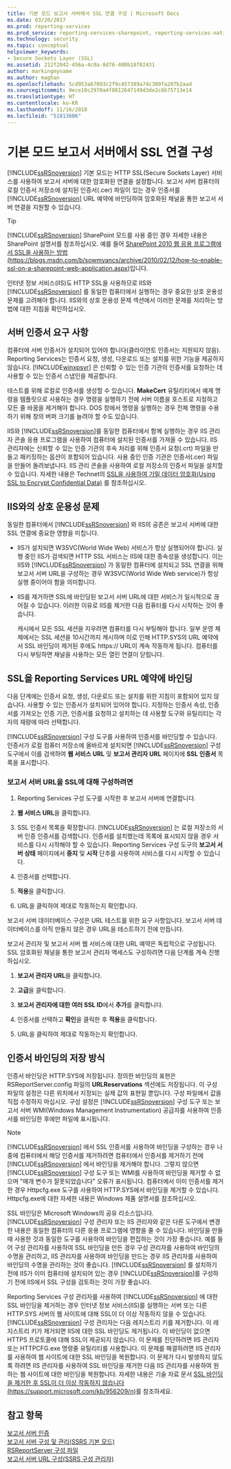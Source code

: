 ```yaml
---
title: 기본 모드 보고서 서버에서 SSL 연결 구성 | Microsoft Docs
ms.date: 03/20/2017
ms.prod: reporting-services
ms.prod_service: reporting-services-sharepoint, reporting-services-native
ms.technology: security
ms.topic: conceptual
helpviewer_keywords:
- Secure Sockets Layer (SSL)
ms.assetid: 212f2042-456a-4c0a-8d76-480b18f02431
author: markingmyname
ms.author: maghan
ms.openlocfilehash: 5cd953a67893c2f9c457389a74c309fa207b2aad
ms.sourcegitcommit: 9ece10c2970a4f0812647149d3de2c6b75713e14
ms.translationtype: HT
ms.contentlocale: ko-KR
ms.lasthandoff: 11/16/2018
ms.locfileid: "51813606"
---
```

# <a name="configure-ssl-connections-on-a-native-mode-report-server"></a>기본 모드 보고서 서버에서 SSL 연결 구성
  [!INCLUDE[ssRSnoversion](../../includes/ssrsnoversion-md.md)] 기본 모드는 HTTP SSL(Secure Sockets Layer) 서비스를 사용하여 보고서 서버에 대한 암호화된 연결을 설정합니다. 보고서 서버 컴퓨터의 로컬 인증서 저장소에 설치된 인증서(.cer) 파일이 있는 경우 인증서를 [!INCLUDE[ssRSnoversion](../../includes/ssrsnoversion-md.md)] URL 예약에 바인딩하여 암호화된 채널을 통한 보고서 서버 연결을 지원할 수 있습니다.  
  
> [!TIP]  
>  [!INCLUDE[ssRSnoversion](../../includes/ssrsnoversion-md.md)] SharePoint 모드를 사용 중인 경우 자세한 내용은 SharePoint 설명서를 참조하십시오. 예를 들어 [SharePoint 2010 웹 응용 프로그램에서 SSL을 사용하는 방법(https://blogs.msdn.com/b/sowmyancs/archive/2010/02/12/how-to-enable-ssl-on-a-sharepoint-web-application.aspx)](https://blogs.msdn.com/b/sowmyancs/archive/2010/02/12/how-to-enable-ssl-on-a-sharepoint-web-application.aspx)입니다.  
  
 인터넷 정보 서비스(IIS)도 HTTP SSL을 사용하므로 IIS와 [!INCLUDE[ssRSnoversion](../../includes/ssrsnoversion-md.md)] 를 동일한 컴퓨터에서 실행하는 경우 중요한 상호 운용성 문제를 고려해야 합니다. IIS와의 상호 운용성 문제 섹션에서 이러한 문제를 처리하는 방법에 대한 지침을 확인하십시오.  
  
## <a name="server-certificate-requirements"></a>서버 인증서 요구 사항  
 컴퓨터에 서버 인증서가 설치되어 있어야 합니다(클라이언트 인증서는 지원되지 않음). Reporting Services는 인증서 요청, 생성, 다운로드 또는 설치를 위한 기능을 제공하지 않습니다. [!INCLUDE[winxpsvr](../../includes/winxpsvr-md.md)] 은 신뢰할 수 있는 인증 기관의 인증서를 요청하는 데 사용할 수 있는 인증서 스냅인을 제공합니다.  
  
 테스트를 위해 로컬로 인증서를 생성할 수 있습니다. **MakeCert** 유틸리티에서 예제 명령을 템플릿으로 사용하는 경우 명령을 실행하기 전에 서버 이름을 호스트로 지정하고 모든 줄 바꿈을 제거해야 합니다. DOS 창에서 명령을 실행하는 경우 전체 명령을 수용하기 위해 창의 버퍼 크기를 늘려야 할 수도 있습니다.  
  
 IIS와 [!INCLUDE[ssRSnoversion](../../includes/ssrsnoversion-md.md)]를 동일한 컴퓨터에서 함께 실행하는 경우 IIS 관리자 콘솔 응용 프로그램을 사용하여 컴퓨터에 설치된 인증서를 가져올 수 있습니다. IIS 관리자에는 신뢰할 수 있는 인증 기관의 후속 처리를 위해 인증서 요청(.crt) 파일을 만들고 패키징하는 옵션이 포함되어 있습니다. 사용 중인 인증 기관은 인증서(.cer) 파일을 만들어 돌려보냅니다. IIS 관리 콘솔을 사용하여 로컬 저장소의 인증서 파일을 설치할 수 있습니다. 자세한 내용은 Technet의 [SSL을 사용하여 기밀 데이터 암호화(Using SSL to Encrypt Confidential Data)](https://go.microsoft.com/fwlink/?LinkId=71123) 를 참조하십시오.  
  
## <a name="interoperability-issues-with-iis"></a>IIS와의 상호 운용성 문제  
 동일한 컴퓨터에서 [!INCLUDE[ssRSnoversion](../../includes/ssrsnoversion-md.md)] 와 IIS의 공존은 보고서 서버에 대한 SSL 연결에 중요한 영향을 미칩니다.  
  
-   IIS가 설치되면 W3SVC(World Wide Web) 서비스가 항상 실행되어야 합니다. 실행 중인 IIS가 검색되면 HTTP SSL 서비스는 IIS에 대한 종속성을 생성합니다. 이는 IIS와 [!INCLUDE[ssRSnoversion](../../includes/ssrsnoversion-md.md)] 가 동일한 컴퓨터에 설치되고 SSL 연결을 위해 보고서 서버 URL을 구성하는 경우 W3SVC(World Wide Web service)가 항상 실행 중이어야 함을 의미합니다.  
  
-   IIS를 제거하면 SSL에 바인딩된 보고서 서버 URL에 대한 서비스가 일시적으로 끊어질 수 있습니다. 이러한 이유로 IIS를 제거한 다음 컴퓨터를 다시 시작하는 것이 좋습니다.  
  
     캐시에서 모든 SSL 세션을 지우려면 컴퓨터를 다시 부팅해야 합니다. 일부 운영 체제에서는 SSL 세션을 10시간까지 캐시하며 이로 인해 HTTP.SYS의 URL 예약에서 SSL 바인딩이 제거된 후에도 https:// URL이 계속 작동하게 됩니다. 컴퓨터를 다시 부팅하면 채널을 사용하는 모든 열린 연결이 닫힙니다.  
  
## <a name="bind-ssl-to-a-reporting-services-url-reservation"></a>SSL을 Reporting Services URL 예약에 바인딩  
 다음 단계에는 인증서 요청, 생성, 다운로드 또는 설치를 위한 지침이 포함되어 있지 않습니다. 사용할 수 있는 인증서가 설치되어 있어야 합니다. 지정하는 인증서 속성, 인증서를 가져오는 인증 기관, 인증서를 요청하고 설치하는 데 사용할 도구와 유틸리티는 각자의 재량에 따라 선택합니다.  
  
 [!INCLUDE[ssRSnoversion](../../includes/ssrsnoversion-md.md)] 구성 도구를 사용하여 인증서를 바인딩할 수 있습니다. 인증서가 로컬 컴퓨터 저장소에 올바르게 설치되면 [!INCLUDE[ssRSnoversion](../../includes/ssrsnoversion-md.md)] 구성 도구에서 이를 검색하여 **웹 서비스 URL** 및 **보고서 관리자 URL** 페이지에 **SSL 인증서** 목록을 표시합니다.  
  
### <a name="to-configure-a-report-server-url-for-ssl"></a>보고서 서버 URL을 SSL에 대해 구성하려면  
  
1.  Reporting Services 구성 도구를 시작한 후 보고서 서버에 연결합니다.  
  
2.  **웹 서비스 URL**을 클릭합니다.  
  
3.  SSL 인증서 목록을 확장합니다. [!INCLUDE[ssRSnoversion](../../includes/ssrsnoversion-md.md)] 는 로컬 저장소의 서버 인증 인증서를 검색합니다. 인증서를 설치했는데 목록에 표시되지 않을 경우 서비스를 다시 시작해야 할 수 있습니다. Reporting Services 구성 도구의 **보고서 서버 상태** 페이지에서 **중지** 및 **시작** 단추를 사용하여 서비스를 다시 시작할 수 있습니다.  
  
4.  인증서를 선택합니다.  
  
5.  **적용**을 클릭합니다.  
  
6.  URL을 클릭하여 제대로 작동하는지 확인합니다.  
  
 보고서 서버 데이터베이스 구성은 URL 테스트를 위한 요구 사항입니다. 보고서 서버 데이터베이스를 아직 만들지 않은 경우 URL을 테스트하기 전에 만듭니다.  
  
 보고서 관리자 및 보고서 서버 웹 서비스에 대한 URL 예약은 독립적으로 구성됩니다. SSL 암호화된 채널을 통한 보고서 관리자 액세스도 구성하려면 다음 단계를 계속 진행하십시오.  
  
1.  **보고서 관리자 URL**을 클릭합니다.  
  
2.  **고급**을 클릭합니다.  
  
3.  **보고서 관리자에 대한 여러 SSL ID**에서 **추가**를 클릭합니다.  
  
4.  인증서를 선택하고 **확인**을 클릭한 후 **적용**을 클릭합니다.  
  
5.  URL을 클릭하여 제대로 작동하는지 확인합니다.  
  
## <a name="how-certificate-bindings-are-stored"></a>인증서 바인딩의 저장 방식  
 인증서 바인딩은 HTTP.SYS에 저장됩니다. 정의한 바인딩의 표현은 RSReportServer.config 파일의 **URLReservations** 섹션에도 저장됩니다. 이 구성 파일의 설정은 다른 위치에서 지정되는 실제 값의 표현일 뿐입니다. 구성 파일에서 값을 직접 수정하지 마십시오. 구성 설정은 [!INCLUDE[ssRSnoversion](../../includes/ssrsnoversion-md.md)] 구성 도구 또는 보고서 서버 WMI(Windows Management Instrumentation) 공급자를 사용하여 인증서를 바인딩한 후에만 파일에 표시됩니다.  
  
> [!NOTE]  
>  [!INCLUDE[ssRSnoversion](../../includes/ssrsnoversion-md.md)] 에서 SSL 인증서를 사용하여 바인딩을 구성하는 경우 나중에 컴퓨터에서 해당 인증서를 제거하려면 컴퓨터에서 인증서를 제거하기 전에 [!INCLUDE[ssRSnoversion](../../includes/ssrsnoversion-md.md)] 에서 바인딩을 제거해야 합니다. 그렇지 않으면 [!INCLUDE[ssRSnoversion](../../includes/ssrsnoversion-md.md)] 구성 도구 또는 WMI를 사용하여 바인딩을 제거할 수 없으며 "매개 변수가 잘못되었습니다" 오류가 표시됩니다. 컴퓨터에서 이미 인증서를 제거한 경우 Httpcfg.exe 도구를 사용하여 HTTP.SYS에서 바인딩을 제거할 수 있습니다. Httpcfg.exe에 대한 자세한 내용은 Windows 제품 설명서를 참조하십시오.  
  
 SSL 바인딩은 Microsoft Windows의 공유 리소스입니다. [!INCLUDE[ssRSnoversion](../../includes/ssrsnoversion-md.md)] 구성 관리자 또는 IIS 관리자와 같은 다른 도구에서 변경한 내용은 동일한 컴퓨터의 다른 응용 프로그램에 영향을 줄 수 있습니다. 바인딩을 만들 때 사용한 것과 동일한 도구를 사용하여 바인딩을 편집하는 것이 가장 좋습니다.  예를 들어 구성 관리자를 사용하여 SSL 바인딩을 만든 경우 구성 관리자를 사용하여 바인딩의 수명을 관리하고, IIS 관리자를 사용하여 바인딩을 만드는 경우 IIS 관리자를 사용하여 바인딩의 수명을 관리하는 것이 좋습니다. [!INCLUDE[ssRSnoversion](../../includes/ssrsnoversion-md.md)] 를 설치하기 전에 IIS가 이미 컴퓨터에 설치되어 있는 경우 [!INCLUDE[ssRSnoversion](../../includes/ssrsnoversion-md.md)]를 구성하기 전에 IIS에서 SSL 구성을 검토하는 것이 가장 좋습니다.  
  
 Reporting Services 구성 관리자를 사용하여 [!INCLUDE[ssRSnoversion](../../includes/ssrsnoversion-md.md)] 에 대한 SSL 바인딩을 제거하는 경우 인터넷 정보 서비스(IIS)를 실행하는 서버 또는 다른 HTTP.SYS 서버의 웹 사이트에 대해 SSL이 더 이상 작동하지 않을 수 있습니다. [!INCLUDE[ssRSnoversion](../../includes/ssrsnoversion-md.md)] 구성 관리자는 다음 레지스트리 키를 제거합니다. 이 레지스트리 키가 제거되면 IIS에 대한 SSL 바인딩도 제거됩니다. 이 바인딩이 없으면 HTTPS 프로토콜에 대해 SSL이 제공되지 않습니다. 이 문제를 진단하려면 IIS 관리자 또는 HTTPCFG.exe 명령줄 유틸리티를 사용합니다. 이 문제를 해결하려면 IIS 관리자를 사용하여 웹 사이트에 대한 SSL 바인딩을 복원합니다. 이 문제가 다시 발생하지 않도록 하려면 IIS 관리자를 사용하여 SSL 바인딩을 제거한 다음 IIS 관리자를 사용하여 원하는 웹 사이트에 대한 바인딩을 복원합니다. 자세한 내용은 기술 자료 문서 [SSL 바인딩을 제거한 후 SSL이 더 이상 작동하지 않습니다(https://support.microsoft.com/kb/956209/n)](https://support.microsoft.com/kb/956209/n)를 참조하세요.  
  
## <a name="see-also"></a>참고 항목  
 [보고서 서버 인증](../../reporting-services/security/authentication-with-the-report-server.md)   
 [보고서 서버 구성 및 관리&#40;SSRS 기본 모드&#41;](../../reporting-services/report-server/configure-and-administer-a-report-server-ssrs-native-mode.md)   
 [RSReportServer 구성 파일](../../reporting-services/report-server/rsreportserver-config-configuration-file.md)   
 [보고서 서버 URL 구성&#40;SSRS 구성 관리자&#41;](../../reporting-services/install-windows/configure-report-server-urls-ssrs-configuration-manager.md)  
  
  

